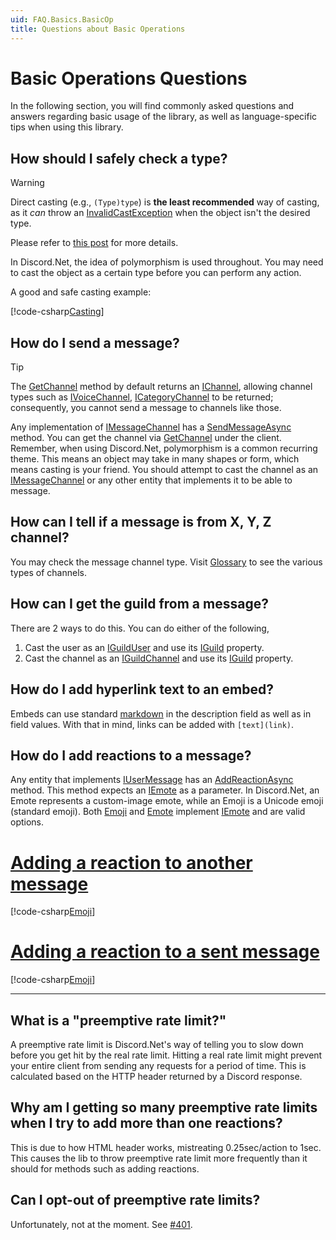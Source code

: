 ```yaml
---
uid: FAQ.Basics.BasicOp
title: Questions about Basic Operations
---
```


# Basic Operations Questions

In the following section, you will find commonly asked questions and
answers regarding basic usage of the library, as well as
language-specific tips when using this library.

## How should I safely check a type?

> [!WARNING]
> Direct casting (e.g., `(Type)type`) is **the least recommended**
> way of casting, as it _can_ throw an [InvalidCastException]
> when the object isn't the desired type.
>
> Please refer to [this post] for more details.

In Discord.Net, the idea of polymorphism is used throughout. You may
need to cast the object as a certain type before you can perform any
action.

A good and safe casting example:

[!code-csharp[Casting](samples/cast.cs)]

[invalidcastexception]: https://docs.microsoft.com/en-us/dotnet/api/system.invalidcastexception
[this post]: https://docs.microsoft.com/en-us/dotnet/csharp/how-to/safely-cast-using-pattern-matching-is-and-as-operators

## How do I send a message?

> [!TIP]
> The [GetChannel] method by default returns an [IChannel], allowing
> channel types such as [IVoiceChannel], [ICategoryChannel]
> to be returned; consequently, you cannot send a message
> to channels like those.

Any implementation of [IMessageChannel] has a [SendMessageAsync]
method. You can get the channel via [GetChannel] under the client.
Remember, when using Discord.Net, polymorphism is a common recurring
theme. This means an object may take in many shapes or form, which
means casting is your friend. You should attempt to cast the channel
as an [IMessageChannel] or any other entity that implements it to be
able to message.

[sendmessageasync]: xref:Discord.IMessageChannel.SendMessageAsync*
[getchannel]: xref:Discord.WebSocket.DiscordSocketClient.GetChannel*

## How can I tell if a message is from X, Y, Z channel?

You may check the message channel type. Visit [Glossary] to see the
various types of channels.

[Glossary]: xref:Guides.Entities.Glossary#channels

## How can I get the guild from a message?

There are 2 ways to do this. You can do either of the following,

1. Cast the user as an [IGuildUser] and use its [IGuild] property.
2. Cast the channel as an [IGuildChannel] and use its [IGuild] property.

## How do I add hyperlink text to an embed?

Embeds can use standard [markdown] in the description field as well
as in field values. With that in mind, links can be added with
`[text](link)`.

[markdown]: https://support.discordapp.com/hc/en-us/articles/210298617-Markdown-Text-101-Chat-Formatting-Bold-Italic-Underline-

## How do I add reactions to a message?

Any entity that implements [IUserMessage] has an [AddReactionAsync]
method. This method expects an [IEmote] as a parameter.
In Discord.Net, an Emote represents a custom-image emote, while an
Emoji is a Unicode emoji (standard emoji). Both [Emoji] and [Emote]
implement [IEmote] and are valid options.

# [Adding a reaction to another message](#tab/emoji-others)

[!code-csharp[Emoji](samples/emoji-others.cs)]

# [Adding a reaction to a sent message](#tab/emoji-self)

[!code-csharp[Emoji](samples/emoji-self.cs)]

---

[addreactionasync]: xref:Discord.IMessage.AddReactionAsync*

## What is a "preemptive rate limit?"

A preemptive rate limit is Discord.Net's way of telling you to slow
down before you get hit by the real rate limit. Hitting a real rate
limit might prevent your entire client from sending any requests for
a period of time. This is calculated based on the HTTP header
returned by a Discord response.

## Why am I getting so many preemptive rate limits when I try to add more than one reactions?

This is due to how HTML header works, mistreating
0.25sec/action to 1sec. This causes the lib to throw preemptive rate
limit more frequently than it should for methods such as adding
reactions.

## Can I opt-out of preemptive rate limits?

Unfortunately, not at the moment. See [#401](https://github.com/discord-net/Discord.Net/issues/401).

[IChannel]: xref:Discord.IChannel
[ICategoryChannel]: xref:Discord.ICategoryChannel
[IGuildChannel]: xref:Discord.IGuildChannel
[ITextChannel]: xref:Discord.ITextChannel
[IGuild]: xref:Discord.IGuild
[IVoiceChannel]: xref:Discord.IVoiceChannel
[IGuildUser]: xref:Discord.IGuildUser
[IMessageChannel]: xref:Discord.IMessageChannel
[IUserMessage]: xref:Discord.IUserMessage
[IEmote]: xref:Discord.IEmote
[Emote]: xref:Discord.Emote
[Emoji]: xref:Discord.Emoji
